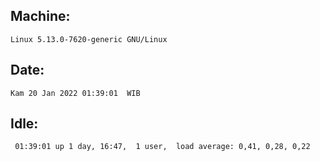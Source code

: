 ## Machine:
```
Linux 5.13.0-7620-generic GNU/Linux
```
## Date:
```
Kam 20 Jan 2022 01:39:01  WIB
```
## Idle:
```
 01:39:01 up 1 day, 16:47,  1 user,  load average: 0,41, 0,28, 0,22
```

